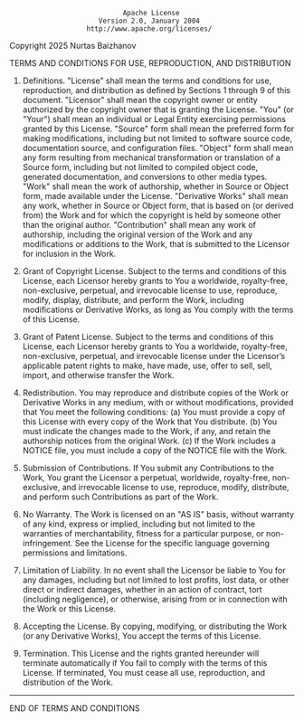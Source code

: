                                 Apache License
                          Version 2.0, January 2004
                       http://www.apache.org/licenses/

Copyright 2025 Nurtas Baizhanov

TERMS AND CONDITIONS FOR USE, REPRODUCTION, AND DISTRIBUTION

1. Definitions.
   "License" shall mean the terms and conditions for use, reproduction, and distribution as defined by Sections 1 through 9 of this document.
   "Licensor" shall mean the copyright owner or entity authorized by the copyright owner that is granting the License.
   "You" (or "Your") shall mean an individual or Legal Entity exercising permissions granted by this License.
   "Source" form shall mean the preferred form for making modifications, including but not limited to software source code, documentation source, and configuration files.
   "Object" form shall mean any form resulting from mechanical transformation or translation of a Source form, including but not limited to compiled object code, generated documentation, and conversions to other media types.
   "Work" shall mean the work of authorship, whether in Source or Object form, made available under the License.
   "Derivative Works" shall mean any work, whether in Source or Object form, that is based on (or derived from) the Work and for which the copyright is held by someone other than the original author.
   "Contribution" shall mean any work of authorship, including the original version of the Work and any modifications or additions to the Work, that is submitted to the Licensor for inclusion in the Work.

2. Grant of Copyright License.
   Subject to the terms and conditions of this License, each Licensor hereby grants to You a worldwide, royalty-free, non-exclusive, perpetual, and irrevocable license to use, reproduce, modify, display, distribute, and perform the Work, including modifications or Derivative Works, as long as You comply with the terms of this License.

3. Grant of Patent License.
   Subject to the terms and conditions of this License, each Licensor hereby grants to You a worldwide, royalty-free, non-exclusive, perpetual, and irrevocable license under the Licensor’s applicable patent rights to make, have made, use, offer to sell, sell, import, and otherwise transfer the Work.

4. Redistribution.
   You may reproduce and distribute copies of the Work or Derivative Works in any medium, with or without modifications, provided that You meet the following conditions:
   (a) You must provide a copy of this License with every copy of the Work that You distribute.
   (b) You must indicate the changes made to the Work, if any, and retain the authorship notices from the original Work.
   (c) If the Work includes a NOTICE file, you must include a copy of the NOTICE file with the Work.

5. Submission of Contributions.
   If You submit any Contributions to the Work, You grant the Licensor a perpetual, worldwide, royalty-free, non-exclusive, and irrevocable license to use, reproduce, modify, distribute, and perform such Contributions as part of the Work.

6. No Warranty.
   The Work is licensed on an "AS IS" basis, without warranty of any kind, express or implied, including but not limited to the warranties of merchantability, fitness for a particular purpose, or non-infringement. See the License for the specific language governing permissions and limitations.

7. Limitation of Liability.
   In no event shall the Licensor be liable to You for any damages, including but not limited to lost profits, lost data, or other direct or indirect damages, whether in an action of contract, tort (including negligence), or otherwise, arising from or in connection with the Work or this License.

8. Accepting the License.
   By copying, modifying, or distributing the Work (or any Derivative Works), You accept the terms of this License.

9. Termination.
   This License and the rights granted hereunder will terminate automatically if You fail to comply with the terms of this License. If terminated, You must cease all use, reproduction, and distribution of the Work.

---

END OF TERMS AND CONDITIONS

